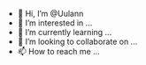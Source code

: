 - 👋 Hi, I’m @Uulann
- 👀 I’m interested in ...
- 🌱 I’m currently learning ...
- 💞️ I’m looking to collaborate on ...
- 📫 How to reach me ...

<!---
Uulann/Uulann is a ✨ special ✨ repository because its `README.md` (this file) appears on your GitHub profile.
You can click the Preview link to take a look at your changes.
--->
